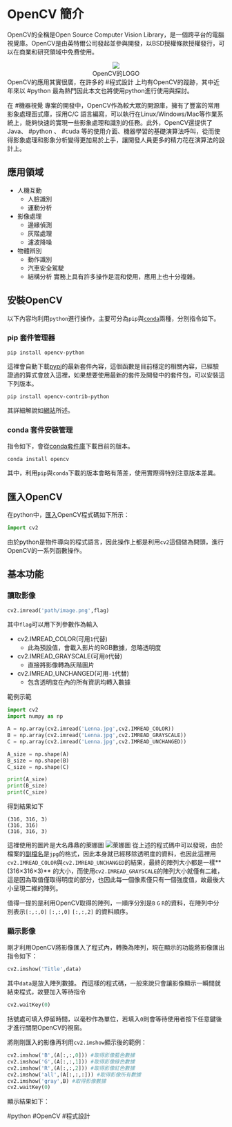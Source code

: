 # OpenCV 簡介
OpenCV的全稱是Open Source Computer Vision Library，是一個跨平台的電腦視覺庫。OpenCV是由英特爾公司發起並參與開發，以BSD授權條款授權發行，可以在商業和研究領域中免費使用。
<center> <img src="https://upload.wikimedia.org/wikipedia/commons/5/53/OpenCV_Logo_with_text.png"> 
</center>
<center>OpenCV的LOGO</center>
OpenCV的應用其實很廣，在許多的 #程式設計 上均有OpenCV的蹤跡，其中近年來以 #python 最為熱門因此本文也將使用python進行使用與探討。

在 #機器視覺 專案的開發中，OpenCV作為較大眾的開源庫，擁有了豐富的常用影象處理函式庫，採用C/C 語言編寫，可以執行在Linux/Windows/Mac等作業系統上，能夠快速的實現一些影象處理和識別的任務。此外，OpenCV還提供了Java、 #python 、 #cuda 等的使用介面、機器學習的基礎演算法呼叫，從而使得影象處理和影象分析變得更加易於上手，讓開發人員更多的精力花在演算法的設計上。

## 應用領域
- 人機互動
	- 人臉識別
	- 運動分析
- 影像處理
	- 邊緣偵測
	- 灰階處理
	- 濾波降噪
- 物體辨別
	- 動作識別
	- 汽車安全駕駛
	- 結構分析
實務上具有許多操作是混和使用，應用上也十分複雜。

##  安裝OpenCV
以下內容均利用`python`進行操作，主要可分為`pip`與[`conda`](conda用法)兩種，分別指令如下。
### pip 套件管理器
```shell
pip install opencv-python
```
這裡會自動下載[pypi](https://pypi.org/project/opencv-python/)的最新套件內容，這個函數是目前穩定的相關內容，已經驗證過的算式會放入這裡，如果想要使用最新的套件及開發中的套件包，可以安裝這下列版本。
```shell
pip install opencv-contrib-python
```
其詳細解說如[網站](https://pypi.org/project/opencv-contrib-python/)所述。

### conda 套件安裝管理
指令如下，會從[conda套件庫](https://anaconda.org/anaconda/opencv)下載目前的版本。
```shell
conda install opencv
```
其中，利用`pip`與`conda`下載的版本會略有落差，使用實際得特別注意版本差異。

## 匯入OpenCV
在python中，[匯入](python_import語句)OpenCV程式碼如下所示：
```py
import cv2 
```
由於python是物件導向的程式語言，因此操作上都是利用`cv2`這個做為開頭，進行OpenCV的一系列函數操作。

## 基本功能
### 讀取影像
```py
cv2.imread('path/image.png',flag)
```
其中`flag`可以用下列參數作為輸入
- cv2.IMREAD_COLOR(可用`1`代替)
	- 此為預設值，會載入影片的RGB數據，忽略透明度
- cv2.IMREAD_GRAYSCALE(可用`0`代替)
	- 直接將影像轉為灰階圖片
- cv2.IMREAD_UNCHANGED(可用`-1`代替)
	- 包含透明度在內的所有資訊均轉入數據

範例示範
```py
import cv2 
import numpy as np

A = np.array(cv2.imread('Lenna.jpg',cv2.IMREAD_COLOR))
B = np.array(cv2.imread('Lenna.jpg',cv2.IMREAD_GRAYSCALE))
C = np.array(cv2.imread('Lenna.jpg',cv2.IMREAD_UNCHANGED))

A_size = np.shape(A)
B_size = np.shape(B)
C_size = np.shape(C)

print(A_size)
print(B_size)
print(C_size)
```

得到結果如下
```shell
(316, 316, 3)
(316, 316)
(316, 316, 3)
```
這裡使用的圖片是大名鼎鼎的萊娜圖
![萊娜圖](https://upload.wikimedia.org/wikipedia/zh/3/34/Lenna.jpg)
從上述的程式碼中可以發現，由於檔案的[副檔名](副檔名)是`jpg`的格式，因此本身就已經移除透明度的資料，也因此這裡用`cv2.IMREAD_COLOR`與`cv2.IMREAD_UNCHANGED`的結果，最終的陣列大小都是一樣**(316×316×3)** 的大小，而使用`cv2.IMREAD_GRAYSCALE`的陣列大小就僅有二維，這是因為取值僅取得明度的部分，也因此每一個像素僅只有一個強度值，故最後大小呈現二維的陣列。

值得一提的是利用OpenCV取得的陣列，一順序分別是`B` `G` `R`的資料，在陣列中分別表示`[:,:,0]` `[:,:,0]` `[:,:,2]` 的資料順序。

### 顯示影像
剛才利用OpenCV將影像匯入了程式內，轉換為陣列，現在顯示的功能將影像匯出
指令如下：
```py
cv2.imshow('Title',data)
```
其中`data`是放入陣列數據。
而這樣的程式碼，一般來說只會讓影像顯示一瞬間就結束程式，故要加入等待指令

```py
cv2.waitKey(0)
```
括號處可填入停留時間，以毫秒作為單位，若填入`0`則會等待使用者按下任意鍵後才進行關閉OpenCV的視窗。

將剛剛匯入的影像再利用`cv2.imshow`顯示後的範例：
```py
cv2.imshow('B',(A[:,:,0])) #取得影像藍色數據
cv2.imshow('G',(A[:,:,1])) #取得影像綠色數據
cv2.imshow('R',(A[:,:,2])) #取得影像紅色數據
cv2.imshow('all',(A[:,:,:])) #取得影像所有數據
cv2.imshow('gray',B) #取得影像數據
cv2.waitKey(0)
```

顯示結果如下：


#python #OpenCV #程式設計 
